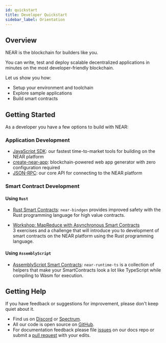 ```yaml
---
id: quickstart
title: Developer Quickstart
sidebar_label: Orientation
---
```


## Overview

NEAR is the blockchain for builders like you.

You can write, test and deploy scalable decentralized applications in minutes on the most developer-friendly blockchain.

Let us show you how:

- Setup your environment and toolchain
- Explore sample applications
- Build smart contracts

## Getting Started

As a developer you have a few options to build with NEAR:

### Application Development

- [JavaScript SDK](/docs/roles/developer/examples/nearlib/introduction): our fastest time-to-market tools for building on the NEAR platform
- [create-near-app](https://www.npmjs.com/package/create-near-app): blockchain-powered web app generator with zero configuration required
- [JSON-RPC](/docs/interaction/rpc): our core API for connecting to the NEAR platform

### Smart Contract Development

#### Using `Rust`

- [Rust Smart Contracts](/docs/near-bindgen/near-bindgen): `near-bindgen` provides improved safety with the Rust programming language for high value contracts.

- [Workshop: MapReduce with Asynchronous Smart Contracts](https://github.com/nearprotocol/workshop)  \
  3 exercises and a challenge that will introduce you to development of smart contracts on the NEAR platform using the Rust programming language.



#### Using `AssemblyScript`

- [AssemblyScript Smart Contracts](/docs/roles/developer/contracts-intro): `near-runtime-ts` is a collection of helpers that make your SmartContracts look a lot like TypeScript while compiling to Wasm for execution.



## Getting Help

If you have feedback or suggestions for improvement, please don't keep quiet about it.

- Find us on [Discord](http://near.chat) or [Spectrum](https://spectrum.chat/near).
- All our code is open source on [GitHub](https://github.com/nearprotocol).
- For documentation feedback please file [issues](https://github.com/nearprotocol/docs/issues) on our docs repo or submit a [pull request](https://github.com/nearprotocol/docs/pulls) with your edits.

